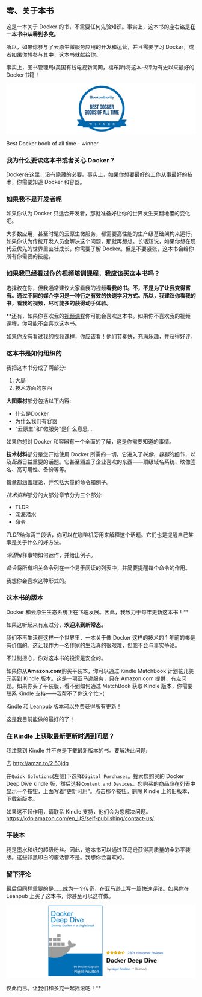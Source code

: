 ## 零、关于本书

这是一本关于 Docker 的书，不需要任何先验知识。事实上，这本书的座右铭是**在一本书中从零到多克。**

所以，如果你参与了云原生微服务应用的开发和运营，并且需要学习 Docker，或者如果你想参与其中，这本书就献给你。

事实上，图书管理局(美国有线电视新闻网，福布斯)将这本书评为有史以来最好的Docker书籍！

![Best Docker book of all time - winner](img/figure0-1a.png)

Best Docker book of all time - winner



### 我为什么要读这本书或者关心 Docker？

Docker在这里，没有隐藏的必要。事实上，如果你想要最好的工作从事最好的技术，你需要知道 Docker 和容器。

### 如果我不是开发者呢

如果你认为 Docker 只适合开发者，那就准备好让你的世界发生天翻地覆的变化吧。

大多数应用，甚至时髦的云原生微服务，都需要高性能的生产级基础架构来运行。如果你认为传统开发人员会解决这个问题，那就再想想。长话短说，如果你想在现代云优先的世界里茁壮成长，你需要了解 Docker。但是不要紧张，这本书会给你所有你需要的技能。

### 如果我已经看过你的视频培训课程，我应该买这本书吗？

选择权在你，但我通常建议大家看我的视频**看我的书。不，不是为了让我变得富有。通过不同的媒介学习是一种行之有效的快速学习方式。所以，我建议你看我的书，看我的视频，尽可能多的获得动手体验。**

 **还有，如果你喜欢我的[视频课程](https://app.pluralsight.com/library/search?q=nigel+poulton)你可能会喜欢这本书。如果你不喜欢我的视频课程，你可能不会喜欢这本书。

如果你没有看过我的视频课程，你应该看！他们节奏快，充满乐趣，并获得好评。

### 这本书是如何组织的

我把这本书分成了两部分:

1.  大局
2.  技术方面的东西

**大图素材**部分包括以下内容:

*   什么是Docker
*   为什么我们有容器
*   “云原生”和“微服务”是什么意思…

如果你想对 Docker 和容器有一个全面的了解，这是你需要知道的事情。

**技术材料**部分是您开始使用 Docker 所需的一切。它进入了*映像*、*容器*的细节，以及*配器*日益重要的话题。它甚至涵盖了企业喜欢的东西——顶级域名系统、映像签名、高可用性、备份等等。

每章都涵盖理论，并包括大量的命令和例子。

*技术资料*部分的大部分章节分为三个部分:

*   TLDR
*   深海潜水
*   命令

*TLDR*给你两三段话，你可以在咖啡机旁用来解释这个话题。它们也是提醒自己某事是关于什么的好方法。

*深潜*解释事物如何运作，并给出例子。

*命令*将所有相关命令列在一个易于阅读的列表中，并简要提醒每个命令的作用。

我想你会喜欢这种形式的。

### 这本书的版本

Docker 和云原生生态系统正在飞速发展。因此，我致力于每年更新这本书！**

如果这听起来有点过分，**欢迎来到新常态。**

我们不再生活在这样一个世界里，一本关于像 Docker 这样的技术的 1 年前的书是有价值的。这让我作为一名作家的生活真的很艰难，但我不会与事实争论。

不过别担心，你对这本书的投资是安全的。

如果你从**Amazon.com**购买平装本，你可以通过 Kindle MatchBook 计划花几美元买到 Kindle 版本。这是一项亚马逊服务，只在 Amazon.com 提供，有点问题。如果你买了平装版，看不到如何通过 MatchBook 获取 Kindle 版本，你需要联系 Kindle 支持——我帮不了你这个忙:-(

Kindle 和 Leanpub 版本可以免费获得所有更新！

这是我目前能做的最好的了！

### 在 Kindle 上获取最新更新时遇到问题？

我注意到 Kindle 并不总是下载最新版本的书。要解决此问题:

去 http://amzn.to/2l53jdg

在`Quick Solutions`(左侧)下选择`Digital Purchases`。搜索您购买的 Docker Deep Dive kindle 版，然后选择`Content and Devices`。您购买的商品应在列表中显示一个按钮，上面写着“更新可用”。点击那个按钮。删除 Kindle 上的旧版本，下载新版本。

如果这不起作用，请联系 Kindle 支持，他们会为您解决问题。https://kdp.amazon.com/en_US/self-publishing/contact-us/.

### 平装本

我是墨水和纸的超级粉丝。因此，这本书可以通过亚马逊获得高质量的全彩平装版。这些非黑即白的废话都不是。我想你会喜欢的。

### 留下评论

最后但同样重要的是……成为一个传奇，在亚马逊上写一篇快速评论。如果你在 Leanpub 上买了这本书，你甚至可以这样做。

![](img/figure0-3.png)





仅此而已。让我们和多克一起摇滚吧！**
